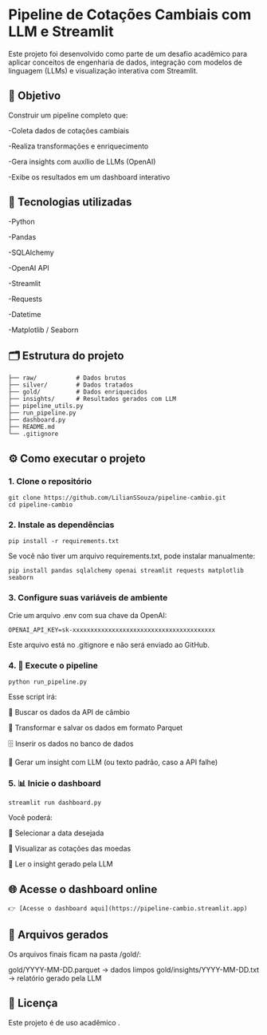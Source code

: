 # Pipeline de Cotações Cambiais com LLM e Streamlit

Este projeto foi desenvolvido como parte de um desafio acadêmico para aplicar conceitos de engenharia de dados, integração com modelos de linguagem (LLMs) e visualização interativa com Streamlit.

## 📌 Objetivo

Construir um pipeline completo que:

-Coleta dados de cotações cambiais

-Realiza transformações e enriquecimento

-Gera insights com auxílio de LLMs (OpenAI)

-Exibe os resultados em um dashboard interativo

## 🧰 Tecnologias utilizadas

-Python

-Pandas

-SQLAlchemy

-OpenAI API

-Streamlit

-Requests

-Datetime

-Matplotlib / Seaborn

## 🗂️ Estrutura do projeto

```
├── raw/           # Dados brutos
├── silver/        # Dados tratados
├── gold/          # Dados enriquecidos
├── insights/      # Resultados gerados com LLM
├── pipeline_utils.py
├── run_pipeline.py
├── dashboard.py
├── README.md
└── .gitignore
```



## ⚙️ Como executar o projeto

### 1. Clone o repositório

```
git clone https://github.com/LilianSSouza/pipeline-cambio.git
cd pipeline-cambio
```

### 2. Instale as dependências

```
pip install -r requirements.txt
```

Se você não tiver um arquivo requirements.txt, pode instalar manualmente:

```
pip install pandas sqlalchemy openai streamlit requests matplotlib seaborn
```

### 3. Configure suas variáveis de ambiente

Crie um arquivo .env com sua chave da OpenAI:

```
OPENAI_API_KEY=sk-xxxxxxxxxxxxxxxxxxxxxxxxxxxxxxxxxxxxxxxx
```

Este arquivo está no .gitignore e não será enviado ao GitHub.

### 4. 🚀 Execute o pipeline

```
python run_pipeline.py
```

Esse script irá:

🔄 Buscar os dados da API de câmbio

🧹 Transformar e salvar os dados em formato Parquet

🗄️ Inserir os dados no banco de dados

🧠 Gerar um insight com LLM (ou texto padrão, caso a API falhe)

### 5. 📊 Inicie o dashboard

```
streamlit run dashboard.py
```

Você poderá:

📅 Selecionar a data desejada

💱 Visualizar as cotações das moedas

🧠 Ler o insight gerado pela LLM


## 🌐 Acesse o dashboard online

```
👉 [Acesse o dashboard aqui](https://pipeline-cambio.streamlit.app)
```

## 📁 Arquivos gerados


Os arquivos finais ficam na pasta /gold/:

gold/YYYY-MM-DD.parquet → dados limpos
gold/insights/YYYY-MM-DD.txt → relatório gerado pela LLM

## 📄 Licença
Este projeto é de uso acadêmico .
